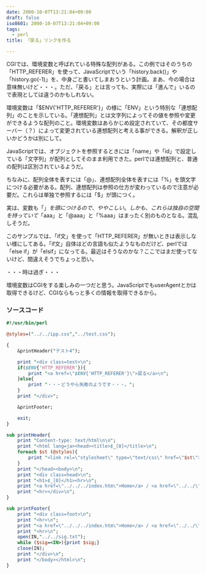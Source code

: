 ```yaml
---
date: 2000-10-07T13:21:04+09:00
draft: false
iso8601: 2000-10-07T13:21:04+09:00
tags:
  - perl
title: 「戻る」リンクを作る

---
```


CGIでは、環境変数と呼ばれている特殊な配列がある。この例ではそのうちの「HTTP_REFERER」を使って、JavaScriptでいう「history.back()」や「history.go(-1)」を、中身ごと書いてしまおうという計画。まあ、今の場合は意味無いけど・・・。ただ、「戻る」とは言っても、実際には「進んで」いるので表現としては違うのかもしれない。

環境変数は「$ENV{'HTTP_REFERER'}」の様に「ENV」という特別な「連想配列」のことを示している。「連想配列」とは文字列によってその値を参照や変更ができるような配列のこと。環境変数はあらかじめ設定されていて、その都度サーバー（？）によって変更されている連想配列と考える事ができる。解釈が正しいかどうかは別にして。

JavaScriptでは、オブジェクトを参照するときには「name」や「id」で設定している「文字列」が配列としてそのまま利用できた。perlでは連想配列と、普通の配列は区別されているようだ。

ちなみに、配列全体を表すには「@」、連想配列全体を表すには「%」を頭文字につける必要がある。配列、連想配列は参照の仕方が変わっているので注意が必要だ。これらは単独で参照するには「$」が頭につく。

実は、変数も「$」を頭につけるので、ややこしい。しかも、これらは独自の空間を持っていて「$aaa」と「@aaa」と「%aaa」はまったく別のものとなる。混乱しそうだ。

このサンプルでは、「if文」を使って「HTTP_REFERER」が無いときは表示しない様にしてある。「if文」自体はどの言語も似たようなものだけど、perlでは「else if」が「elsif」になってる。最近はそうなのかな？ここではまだ使ってないけど、間違えそうでちょっと恐い。

・・・時は過ぎ・・・

環境変数はCGIをする楽しみの一つだと思う。JavaScriptでもuserAgentとかは取得できるけど、CGIならもっと多くの情報を取得できるから。

### ソースコード

```perl
#!/usr/bin/perl

@styles=("../../ipp.css","../test.css");

{
    &printHeader("テスト4");

    print "<div class=test>\n";
    if($ENV{'HTTP_REFERER'}){
        print "<a href=\"$ENV{'HTTP_REFERER'}\">戻る</a>\n";
    }else{
        print "・・・どうやら失敗のようです・・・。";
    }
    print "</div>";

    &printFooter;

    exit;
}

sub printHeader{
    print "Content-type: text/html\n\n";
    print "<html lang=ja><head><title>$_[0]</title>\n";
    foreach $st (@styles){
        print "<link rel=\"stylesheet\" type=\"text/css\" href=\"$st\">\n";
    }
    print "</head><body>\n";
    print "<div class=head>\n";
    print "<h1>$_[0]</h1><hr>\n";
    print "<a href=\"../../../index.htm\">Home</a> / <a href=\"../../\">Perl</a> / <a href=\"../\">TestCGI Index</a>\n";
    print "<hr></div>\n";
}

sub printFooter{
    print "<div class=foot>\n";
    print "<hr>\n";
    print "<a href=\"../../../index.htm\">Home</a> / <a href=\"../../\">Perl</a> / <a href=\"../\">TestCGI Index</a>\n";
    print "<hr>\n";
    open(IN,"../../sig.txt");
    while ($sig=<IN>){print $sig;}
    close(IN);
    print "</div>\n";
    print "</body></html>\n";
}
```
